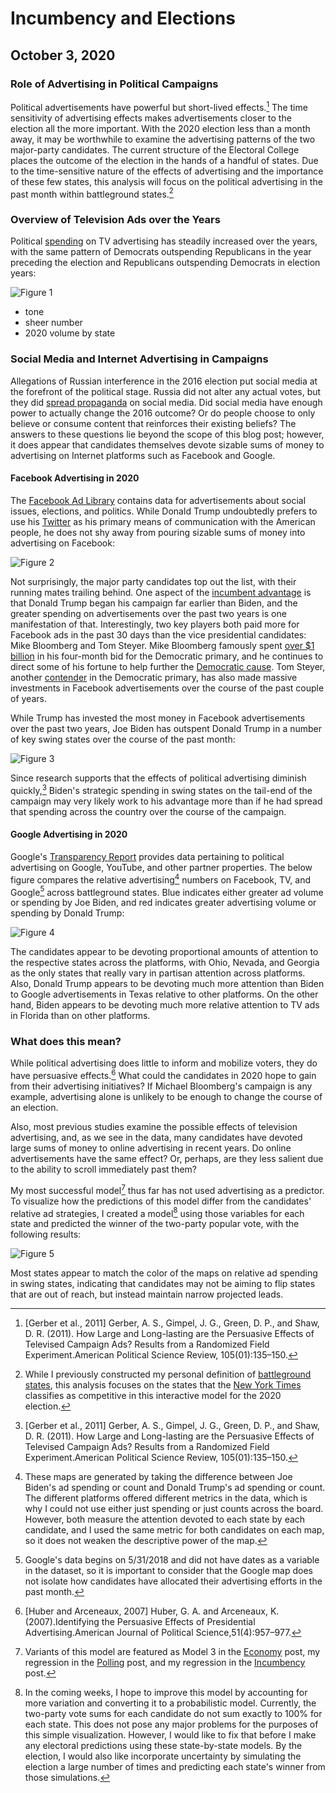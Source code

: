 # Incumbency and Elections
## October 3, 2020


### Role of Advertising in Political Campaigns

Political advertisements have powerful but short-lived effects.[^gerber] The time sensitivity of advertising effects makes advertisements closer to the election all the more important. With the 2020 election less than a month away, it may be worthwhile to examine the advertising patterns of the two major-party candidates. The current structure of the Electoral College places the outcome of the election in the hands of a handful of states. Due to the time-sensitive nature of the effects of advertising and the importance of these few states, this analysis will focus on the political advertising in the past month within battleground states.[^battleground]


### Overview of Television Ads over the Years

Political [spending](https://mediaproject.wesleyan.edu/dataaccess/) on TV advertising has steadily increased over the years, with the same pattern of Democrats outspending Republicans in the year preceding the election and Republicans outspending Democrats in election years:

![Figure 1](../figures/ads/tv_avg_spend.jpg)


- tone
- sheer number
- 2020 volume by state

### Social Media and Internet Advertising in Campaigns

Allegations of Russian interference in the 2016 election put social media at the forefront of the political stage. Russia did not alter any actual votes, but they did [spread propaganda](https://time.com/5565991/russia-influence-2016-election/) on social media. Did social media have enough power to actually change the 2016 outcome? Or do people choose to only believe or consume content that reinforces their existing beliefs? The answers to these questions lie beyond the scope of this blog post; however, it does appear that candidates themselves devote sizable sums of money to advertising on Internet platforms such as Facebook and Google.

#### Facebook Advertising in 2020

The [Facebook Ad Library](https://www.facebook.com/ads/library/?active_status=all&ad_type=political_and_issue_ads&country=US) contains data for advertisements about social issues, elections, and politics. While Donald Trump undoubtedly prefers to use his [Twitter](https://twitter.com/realDonaldTrump?ref_src=twsrc%5Egoogle%7Ctwcamp%5Eserp%7Ctwgr%5Eauthor) as his primary means of communication with the American people, he does not shy away from pouring sizable sums of money into advertising on Facebook:

![Figure 2](../figures/ads/top_fb_spenders.jpg)

Not surprisingly, the major party candidates top out the list, with their running mates trailing behind. One aspect of the [incumbent advantage](../posts/incumbency.md) is that Donald Trump began his campaign far earlier than Biden, and the greater spending on advertisements over the past two years is one manifestation of that. Interestingly, two key players both paid more for Facebook ads in the past 30 days than the vice presidential candidates: Mike Bloomberg and Tom Steyer. Mike Bloomberg famously spent [over $1 billion](https://abcnews.go.com/Politics/mike-bloomberg-spent-billion-month-presidential-campaign-filing/story?id=70252435) in his four-month bid for the Democratic primary, and he continues to direct some of his fortune to help further the [Democratic cause](https://abcnews.go.com/Politics/mike-bloomberg-spent-billion-month-presidential-campaign-filing/story?id=70252435). Tom Steyer, another [contender](https://www.npr.org/2020/02/29/801952931/tom-steyer-to-drop-out-of-2020-presidential-race) in the Democratic primary, has also made massive investments in Facebook advertisements over the course of the past couple of years.

While Trump has invested the most money in Facebook advertisements over the past two years, Joe Biden has outspent Donald Trump in a number of key swing states over the course of the past month:

![Figure 3](../figures/ads/fb_spend_swing.jpg)

Since research supports that the effects of political advertising diminish quickly,[^gerber] Biden's strategic spending in swing states on the tail-end of the campaign may very likely work to his advantage more than if he had spread that spending across the country over the course of the campaign.

#### Google Advertising in 2020

Google's [Transparency Report](https://transparencyreport.google.com/political-ads/region/US) provides data pertaining to political advertising on Google, YouTube, and other partner properties. The below figure compares the relative advertising[^relative] numbers on Facebook, TV, and Google[^google-data] across battleground states. Blue indicates either greater ad volume or spending by Joe Biden, and red indicates greater advertising volume or spending by Donald Trump:

![Figure 4](../figures/ads/ad_maps.jpg)

The candidates appear to be devoting proportional amounts of attention to the respective states across the platforms, with Ohio, Nevada, and Georgia as the only states that really vary in partisan attention across platforms. Also, Donald Trump appears to be devoting much more attention than Biden to Google advertisements in Texas relative to other platforms. On the other hand, Biden appears to be devoting much more relative attention to TV ads in Florida than on other platforms. 

### What does this mean?

While political advertising does little to inform and mobilize voters, they do have persuasive effects.[^huber] What could the candidates in 2020 hope to gain from their advertising initiatives? If Michael Bloomberg's campaign is any example, advertising alone is unlikely to be enough to change the course of an election. 

Also, most previous studies examine the possible effects of television advertising, and, as we see in the data, many candidates have devoted large sums of money to online advertising in recent years. Do online advertisements have the same effect? Or, perhaps, are they less salient due to the ability to scroll immediately past them?

My most successful model[^model] thus far has not used advertising as a predictor. To visualize how the predictions of this model differ from the candidates' relative ad strategies, I created a model[^improve] using those variables for each state and predicted the winner of the two-party popular vote, with the following results:  

![Figure 5](../figures/ads/prediction_map.jpg)

Most states appear to match the color of the maps on relative ad spending in swing states, indicating that candidates may not be aiming to flip states that are out of reach, but instead maintain narrow projected leads.



[^gerber]: [Gerber et al., 2011] Gerber, A. S., Gimpel, J. G., Green, D. P., and Shaw, D. R. (2011). How Large and Long-lasting are the Persuasive Effects of Televised Campaign Ads? Results from a Randomized Field Experiment.American Political Science Review, 105(01):135–150.

[^battleground]: While I previously constructed my personal definition of [battleground states](../posts/intro.md), this analysis focuses on the states that the [New York Times](https://www.nytimes.com/interactive/2020/us/elections/election-states-biden-trump.html) classifies as competitive in this interactive model for the 2020 election.

[^relative]: These maps are generated by taking the difference between Joe Biden's ad spending or count and Donald Trump's ad spending or count. The different platforms offered different metrics in the data, which is why I could not use either just spending or just counts across the board. However, both measure the attention devoted to each state by each candidate, and I used the same metric for both candidates on each map, so it does not weaken the descriptive power of the map. 

[^google-data]: Google's data begins on 5/31/2018 and did not have dates as a variable in the dataset, so it is important to consider that the Google map does not isolate how candidates have allocated their advertising efforts in the past month.

[^huber]: [Huber and Arceneaux, 2007] Huber, G. A. and Arceneaux, K. (2007).Identifying the Persuasive Effects of Presidential Advertising.American Journal of Political Science,51(4):957–977.

[^model]: Variants of this model are featured as Model 3 in the [Economy](economy.md) post, my regression in the [Polling](polling.md) post, and my regression in the [Incumbency](incumbency.md) post.

[^improve]: In the coming weeks, I hope to improve this model by accounting for more variation and converting it to a probabilistic model. Currently, the two-party vote sums for each candidate do not sum exactly to 100% for each state. This does not pose any major problems for the purposes of this simple visualization. However, I would like to fix that before I make any electoral predictions using these state-by-state models. By the election, I would also like incorporate uncertainty by simulating the election a large number of times and predicting each state's winner from those simulations.
